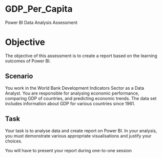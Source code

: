 # GDP_Per_Capita
Power BI Data Analysis Assessment

# Objective
The objective of this assessment is to create a report based on the learning outcomes of Power BI.

## Scenario
You work in the World Bank Development Indicators Sector as a Data Analyst. You are responsible for analysing economic performance, comparing GDP of countries, and predicting economic trends. The data set includes information about GDP for various countries since 1961.
## Task 
Your task is to analyse data and create report on Power BI.
In your analysis, you must demonstrate various appropriate visualisations and justify your choices.

You will have to present your report during one-to-one session
